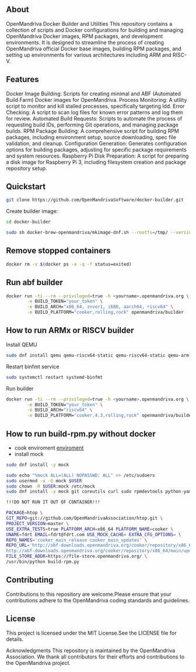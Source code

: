 ## About

OpenMandriva Docker Builder and Utilities
This repository contains a collection of scripts and Docker configurations for building and managing OpenMandriva Docker images, RPM packages, and development environments.
It is designed to streamline the process of creating OpenMandriva official Docker base images, building RPM packages, and setting up environments for various architectures including ARM and RISC-V.

## Features

Docker Image Building: Scripts for creating minimal and ABF (Automated Build Farm) Docker images for OpenMandriva.
Process Monitoring: A utility script to monitor and kill stalled processes, specifically targeting ldd.
Error Checking: A script to scan log files for known error patterns and log them for review.
Automated Build Requests: Scripts to automate the process of requesting build IDs, performing Git operations, and managing package builds.
RPM Package Building: A comprehensive script for building RPM packages, including environment setup, source downloading, spec file validation, and cleanup.
Configuration Generation: Generates configuration options for building packages, adjusting for specific package requirements and system resources.
Raspberry Pi Disk Preparation: A script for preparing a disk image for Raspberry Pi 3, including filesystem creation and package repository setup.

## Quickstart

```bash
git clone https://github.com/OpenMandrivaSoftware/docker-builder.git
```
Create builder image:

```bash
cd docker-builder
```

```bash
sudo sh docker-brew-openmandriva/mkimage-dnf.sh --rootfs=/tmp/ --version=cooker --arch=x86_64 --with-builder
```

## Remove stopped containers
```bash
docker rm -v $(docker ps -a -q -f status=exited)
```

## Run abf builder
```bash
docker run -ti --rm --privileged=true -h <yourname>.openmandriva.org \
        -e BUILD_TOKEN="your_token" \
        -e BUILD_ARCH="x86_64, znver1, i686, aarch64, riscv64" \
        -e BUILD_PLATFORM="cooker,rolling,rock" openmandriva/builder
```

## How to run ARMx or RISCV  builder
Install QEMU
```bash
sudo dnf install qemu qemu-riscv64-static qemu-riscv64-static qemu-arm-static qemu-aarch64-static
```
Restart binfmt service
```bash
sudo systemctl restart systemd-binfmt
```
Run builder

```bash
docker run -ti --rm --privileged=true -h <yourname>.openmandriva.org \
        -e BUILD_TOKEN="your_token" \
        -e BUILD_ARCH="riscv64" \
        -e BUILD_PLATFORM="cooker,4.3,rolling,rock" openmandriva/builder
```

## How to run build-rpm.py without docker
* cook enviroment [enviroment](https://github.com/OpenMandrivaSoftware/docker-builder/blob/master/Dockerfile.builder#L6)
* install mock
```bash
sudo dnf install -y mock
```
```bash
sudo echo "%mock ALL=(ALL) NOPASSWD: ALL" >> /etc/sudoers
sudo usermod -a -G mock $USER
sudo chown -R $USER:mock /etc/mock
sudo dnf install -y mock git coreutils curl sudo rpmdevtools python-yaml
```


```bash
!!!DO NOT RUN IT OUT OF CONTAINER!!!

PACKAGE=htop \
GIT_REPO=git://github.com/OpenMandrivaAssociation/htop.git \
PROJECT_VERSION=master \
USE_EXTRA_TESTS=true PLATFORM_ARCH=x86_64 PLATFORM_NAME=cooker \
UNAME=fdrt EMAIL=fdrt@fdrt.com USE_MOCK_CACHE= EXTRA_CFG_OPTIONS= \
REPO_NAMES='cooker_main_release cooker_main_updates' \
REPO_URL='http://abf-downloads.openmandriva.org/cooker/repository/x86_64/main/release \
http://abf-downloads.openmandriva.org/cooker/repository/x86_64/main/updates' \
FILE_STORE_ADDR=https://file-store.openmandriva.org/ \
/usr/bin/python build-rpm.py
```

## Contributing
Contributions to this repository are welcome.Please ensure that your contributions adhere to the OpenMandriva coding standards and guidelines.

## License
This project is licensed under the MIT License.See the LICENSE file for details.

Acknowledgments
This repository is maintained by the OpenMandriva Association.
We thank all contributors for their efforts and contributions to the OpenMandriva project.
